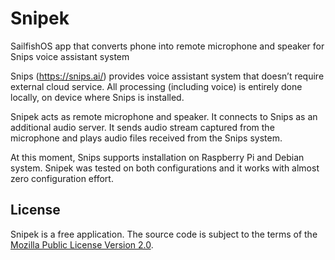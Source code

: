 # Snipek
SailfishOS app that converts phone into remote microphone and speaker for Snips voice assistant system

Snips (https://snips.ai/) provides voice assistant system that doesn’t require external cloud service. All processing (including voice) is entirely done locally, on device where Snips is installed.

Snipek acts as remote microphone and speaker. It connects to Snips as an additional audio server. It sends audio stream captured from the microphone and plays audio files received from the Snips system.

At this moment, Snips supports installation on Raspberry Pi and Debian system. Snipek was tested on both configurations and it works with almost zero configuration effort.

## License
Snipek is a free application. The source code is subject to the terms of the [Mozilla Public License Version 2.0](https://www.mozilla.org/MPL/2.0/).

